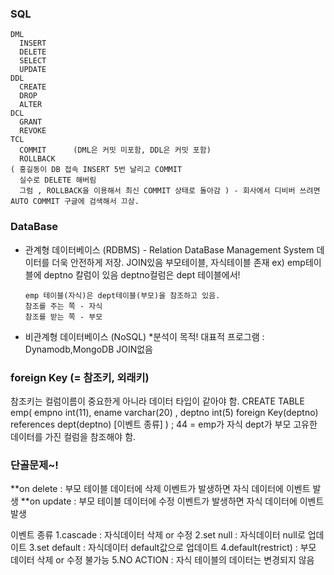 ### SQL 
    DML
      INSERT
      DELETE
      SELECT
      UPDATE
    DDL
      CREATE
      DROP
      ALTER
    DCL
      GRANT
      REVOKE
    TCL
      COMMIT      (DML은 커밋 미포함, DDL은 커밋 포함)
      ROLLBACK
    ( 홍길동이 DB 접속 INSERT 5번 날리고 COMMIT
      실수로 DELETE 해버림
      그럼 , ROLLBACK을 이용해서 최신 COMMIT 상태로 돌아감 ) - 회사에서 디비버 쓰려면 AUTO COMMIT 구글에 검색해서 끄삼.


### DataBase
- 관계형 데이터베이스 (RDBMS) - Relation DataBase Management System
  데이터를 더욱 안전하게 저장.
  JOIN있음
  부모테이블, 자식테이블 존재
  ex) emp테이블에 deptno 칼럼이 있음
      deptno컬럼은 dept 테이블에서!

      emp 테이블(자식)은 dept테이블(부모)을 참조하고 있음.
      참조를 주는 쪽 - 자식
      참조를 받는 쪽 - 부모


- 비관계형 데이터베이스 (NoSQL) *분석이 목적!
  대표적 프로그램 : Dynamodb,MongoDB
  JOIN없음


### foreign Key (= 참조키, 외래키)
 참조키는 컬럼이름이 중요한게 아니라 데이터 타입이 같아야 함.
 CREATE TABLE emp(
     empno int(11), ename varchar(20) , deptno int(5)
     foreign Key(deptno) references dept(deptno) [이벤트 종류]
 ) 
  ; 44 = emp가 자식 dept가 부모
  고유한 데이터를 가진 컬럼을 참조해야 함.

### 단골문제~!

  **on delete
  : 부모 테이블 데이터에 삭제 이벤트가 발생하면 자식 데이터에 이벤트 발생 
  **on update
  : 부모 테이블 데이터에 수정 이벤트가 발생하면 자식 데이터에 이벤트 발생 
 
 이벤트 종류
 1.cascade : 자식데이터 삭제 or 수정
 2.set null : 자식데이터 null로 업데이트
 3.set default : 자식데이터 default값으로 업데이트
 4.default(restrict) : 부모 데이터 삭제 or 수정 불가능
 5.NO ACTION : 자식 테이블의 데이터는 변경되지 않음












